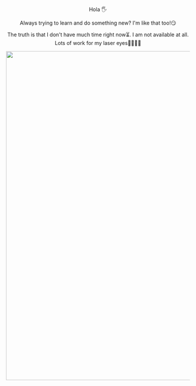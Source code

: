 
<p align="center">Hola 🖐️</p>   
  
<p align="center">Always trying to learn and do something new? I'm like that too!😏</p>   
  
  
<p align="center">The truth is that I don't have much time right now⏳. I am not available at all. Lots of work for my laser eyes👀🔥🙈😎 </p>  
  

<p align="center"><img src="https://avatars.githubusercontent.com/u/117386916?v=4" width="900"></p>

